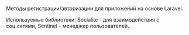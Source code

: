 Методы регистрации/авторизации для приложений на основе Laravel.

Используемые библиотеки:
    Socialite - для взаимодействия с соц.сетями,
    Sentinel - менеджер пользователей.